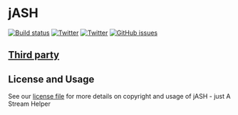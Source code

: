 # jASH

[![Build status](https://img.shields.io/appveyor/ci/zAfLu/jASH.svg?style=flat-square)](https://ci.appveyor.com/project/zAfLu/jASH) 
[![Twitter](https://img.shields.io/badge/twitter-jASHTool-blue.svg)](https://twitter.com/jASHTool)
[![Twitter](https://img.shields.io/badge/twitter-WireframeZ-blue.svg)](https://twitter.com/WireframeZ)
[![GitHub issues](https://img.shields.io/github/issues/WireframeZ/jASH.svg?maxAge=3600)](https://github.com/WireframeZ/jASH/issues)

## [Third party](https://github.com/WireframeZ/jASH/tree/master/src/ThirdParty)


## License and Usage

See our [license file](https://github.com/WireframeZ/jASH/blob/master/License.md) for more details on copyright and usage of jASH - just A Stream Helper
